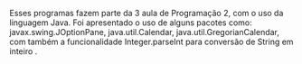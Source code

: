 Esses programas fazem parte da 3 aula de Programação 2, com o uso da linguagem Java.
Foi apresentado o uso de alguns pacotes como: javax.swing.JOptionPane, java.util.Calendar, java.util.GregorianCalendar, com
também a funcionalidade Integer.parseInt para conversão de String em inteiro . 